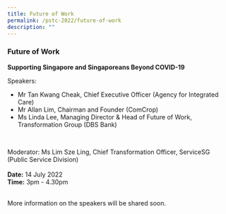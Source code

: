 ```yaml
---
title: Future of Work
permalink: /pstc-2022/future-of-work
description: ""
---
```

### Future of Work
<b>Supporting Singapore and Singaporeans Beyond COVID-19</b>
<br>




Speakers:<br>
* Mr Tan Kwang Cheak, Chief Executive Officer (Agency for Integrated Care)    <br>
* Mr Allan Lim, Chairman and Founder (ComCrop)
* Ms Linda Lee, Managing Director & Head of Future of Work, Transformation Group (DBS Bank)
<br>

Moderator: Ms Lim Sze Ling, Chief Transformation Officer, ServiceSG (Public Service Division)
<br><br><b>Date:</b> 14 July 2022 <br>
<b>Time:</b> 3pm - 4.30pm <br>
<br>

More information on the speakers will be shared soon.